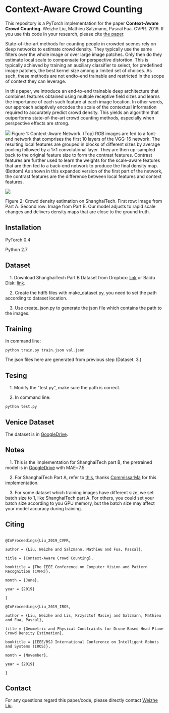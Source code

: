 # Context-Aware Crowd Counting

This repository is a PyTorch implementation for the paper **Context-Aware Crowd Counting**. Weizhe Liu, Mathieu Salzmann, Pascal Fua. CVPR. 2019. If you use this code in your research, please cite
[the paper](http://openaccess.thecvf.com/content_CVPR_2019/papers/Liu_Context-Aware_Crowd_Counting_CVPR_2019_paper.pdf).

State-of-the-art methods for counting people in crowded scenes rely on deep networks to estimate crowd density. They typically use the same filters over the whole image or over large image patches. Only then do they estimate local scale to compensate for perspective distortion. This is typically achieved by training an auxiliary classifier to select, for predefined image patches, the best kernel size among a limited set of choices. As such, these methods are not endto-end trainable and restricted in the scope of context they can leverage.

In this paper, we introduce an end-to-end trainable deep architecture that combines features obtained using multiple receptive field sizes and learns the importance of each such feature at each image location. In other words, our approach adaptively encodes the scale of the contextual information required to accurately predict crowd density. This yields an algorithm that outperforms state-of-the-art crowd counting methods, especially when perspective effects are strong.

![](./images/model.png)
Figure 1: Context-Aware Network. (Top) RGB images are fed to a font-end network that comprises the first 10 layers of the VGG-16
network. The resulting local features are grouped in blocks of different sizes by average pooling followed by a 1×1 convolutional layer.
They are then up-sampled back to the original feature size to form the contrast features. Contrast features are further used to learn the
weights for the scale-aware features that are then fed to a back-end network to produce the final density map. (Bottom) As shown in this
expanded version of the first part of the network, the contrast features are the difference between local features and context features.

![](./images/prediction.png)

Figure 2: Crowd density estimation on ShanghaiTech. First
row: Image from Part A. Second row: Image from Part B. Our
model adjusts to rapid scale changes and delivers density maps
that are close to the ground truth.

## Installation
PyTorch 0.4

Python 2.7

## Dataset

&emsp;1. Download ShanghaiTech Part B Dataset from
Dropbox: [link](https://www.dropbox.com/s/fipgjqxl7uj8hd5/ShanghaiTech.zip?dl=0) or Baidu Disk: [link](http://pan.baidu.com/s/1nuAYslz).  

&emsp;2. Create the hdf5 files with make_dataset.py, you need to set the path according to dataset location.

&emsp;3. Use create_json.py to generate the json file which contains the path to the images.

## Training
In command line:

```
python train.py train.json val.json

``` 

The json files here are generated from previous step (Dataset. 3.)

## Tesing
&emsp;1. Modify the "test.py", make sure the path is correct.

&emsp;2. In command line:

```
python test.py

``` 

## Venice Dataset
The dataset is in [GoogleDrive](https://drive.google.com/file/d/15PUf7C3majy-BbWJSSHaXUlot0SUh3mJ/view).

## Notes

&emsp;1. This is the implementation for ShanghaiTech part B, the pretrained model is in [GoogleDrive](https://drive.google.com/file/d/1meuY_nfcABvsPFG1rXZEpAxcjnk0L9M1/view?usp=sharing) with MAE=7.5


&emsp;2. For ShanghaiTech Part A, refer to [this](https://github.com/CommissarMa/Context-Aware_Crowd_Counting-pytorch), thanks [CommissarMa](https://github.com/CommissarMa) for this implementation.

 &emsp;3. For some dataset which training images have different size, we set batch size to 1, like ShanghaiTech part A. For others, you could set your batch size according to you GPU memory, but the batch size may affect your model accuracy during training.
 
## Citing

``` 

@InProceedings{Liu_2019_CVPR,

author = {Liu, Weizhe and Salzmann, Mathieu and Fua, Pascal},

title = {Context-Aware Crowd Counting},

booktitle = {The IEEE Conference on Computer Vision and Pattern Recognition (CVPR)},

month = {June},

year = {2019}

}

``` 

``` 
@InProceedings{Liu_2019_IROS,

author = {Liu, Weizhe and Lis, Krzysztof Maciej and Salzmann, Mathieu and Fua, Pascal},

title = {Geometric and Physical Constraints for Drone-Based Head Plane Crowd Density Estimation},

booktitle = {IEEE/RSJ International Conference on Intelligent Robots and Systems (IROS)},

month = {November},

year = {2019}

}

``` 

## Contact

For any questions regard this paper/code, please directly contact [Weizhe Liu](mailto:weizhe.liu@epfl.ch).
